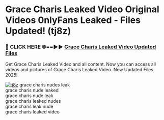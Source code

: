 # Grace Charis Leaked Video Original Videos 0nlyFans Leaked - Files Updated! (tj8z)

<h3>🔴 CLICK HERE 🌐==►► <a href="https://tinyurl.com/3hn5wdd3" rel="nofollow">Grace Charis Leaked Video Updated Files</a></h3>

Get Grace Charis Leaked Video and all content. Now you can access all videos and pictures of Grace Charis Leaked Video. New Updated Files 2025!

[![tj8z](https://i.imgur.com/4HnBqBT.gif)](https://tinyurl.com/3hn5wdd3)
grace charis nudes leak<br>
grace charis nude leaked<br>
grace charis nude leak<br>
grace charis leaked nudes<br>
grace charis leak nude<br>
grace charis leaked video